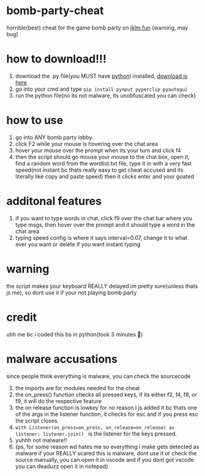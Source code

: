 # bomb-party-cheat
horrible(best) cheat for the game bomb party on [jklm.fun](https://jklm.fun)
(warning, may bug)

# how to download!!!
1. download the .py file(you MUST have [python](https://python.org)) installed, [download is here](https://github.com/sigmavro/bomb-party-cheat/archive/refs/heads/main.zip)
2. go into your cmd and type ``` pip install pynput pyperclip pyautogui ```
4. run the python file(no its not malware, its unobfuscated you can check)
# how to use
1. go into ANY bomb party lobby.
2. click F2 while your mouse is hovering over the chat area
3. hover your mouse over the prompt when its your turn and click f4
4. then the script should go mouse your mouse to the chat box, open it, find a random word from the wordlist.txt file, type it in with a very fast speed(not instant bc thats really easy to get cheat accused and its literally like copy and paste speed) then it clicks enter and your goated
# additonal features
1. if you want to type words in chat, click f9 over the chat bar where you type msgs, then hover over the prompt and it should type a word in the chat area
2. typing speed config is where it says interval=0.07, change it to what ever you want or delete if you want instant typing

# warning
the script makes your keyboard REALLY delayed im pretty sure(unless thats js me), so dont use it if your not playing bomb party
# credit
uhh me bc i coded this bs in python(took 3 minutes 🤑)


# malware accusations
since people think everything is malware, you can check the sourcecode
1. the imports are for modules needed for the cheat
2. the on_press() function checks all pressed keys, if its either f2, f4, f8, or f9, it will do the respective feature
3. the on release function is lowkey for no reason i js added it bc thats one of the args in the listener function, it checks for esc and if you press esc the script closes.
4. ```with Listener(on_press=on_press, on_release=on_release) as listener: listener.join() ``` is the listener for the keys pressed.
5. yuhhh not malware!!
6. (ps, for some reason wd hates me so everything i make gets detected as malware if your REALLY scared this is malware, dont use it or check the source manually, you can open it in vscode and if you dont got vscode you can deaduzz open it in notepad)
